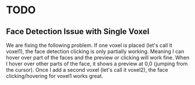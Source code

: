 # TODO

## Face Detection Issue with Single Voxel

We are fixing the following problem. If one voxel is placed (let's call it voxel1), the face detection clicking is only partially working. Meaning I can hover over part of the faces and the preview or clicking will work fine. When I hover over other parts of the face, it shows a preview at 0,0 (jumping from the cursor). Once I add a second voxel (let's call it voxel2), the face clicking/hovering for voxel1 works great.